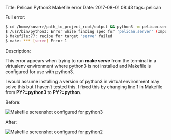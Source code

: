 Title: Pelican Python3 Makefile error
Date: 2017-08-01 08:43
tags: pelican

Full error:

```sh
$ cd /home/<user>/path_to_project_root/output && python3 -m pelican.server
$ /usr/bin/python3: Error while finding spec for 'pelican.server' (ImportError: No module named 'pelican')
$ Makefile:77: recipe for target 'serve' failed
$ make: *** [serve] Error 1
```

Description:

This error appears when trying to run **make serve** from the terminal in a virtualenv environment where python3 is not installed and Makefile is configured for use with python3.

I would assume installing a version of python3 in virtual environment may solve this but I haven’t tested this.
I fixed this by changing line 1 in Makefile from **PY?=python3** to **PY?=python**.

Before:

![Makefile screenshot configured for python3](images/Makefile-python3-config-resize.png)

After:

![Makefile screenshot configured for python2](images/Makefile-python2-config-resize.png)

